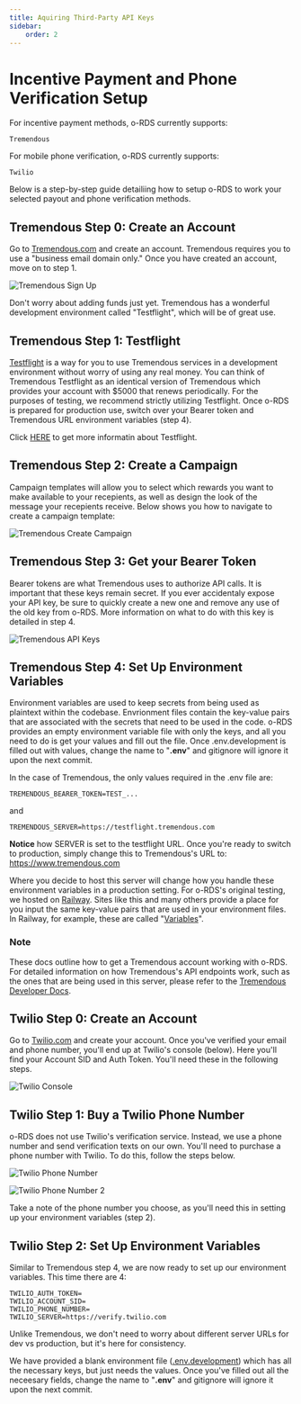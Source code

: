 ```yaml
---
title: Aquiring Third-Party API Keys
sidebar: 
    order: 2
---
```


# Incentive Payment and Phone Verification Setup

For incentive payment methods, o-RDS currently supports:

    Tremendous

For mobile phone verification, o-RDS currently supports:

    Twilio

Below is a step-by-step guide detailiing how to setup o-RDS to work your selected payout and phone verification methods. 

## Tremendous Step 0: Create an Account

Go to [Tremendous.com](https://www.tremendous.com/) and create an account. Tremendous requires you to use a "business email domain only." Once you have created an account, move on to step 1. 

![Tremendous Sign Up](../../../assets/images/Tremendous_signup.jpg "Tremendous home page")

Don't worry about adding funds just yet. Tremendous has a wonderful development environment called "Testflight", which will be of great use. 

## Tremendous Step 1: Testflight

[Testflight](https://testflight.tremendous.com/) is a way for you to use Tremendous services in a development environment without worry of using any real money. You can think of Tremendous Testflight as an identical version of Tremendous which provides your account with $5000 that renews periodically. For the purposes of testing, we recommend strictly utilizing Testflight. Once o-RDS is prepared for production use, switch over your Bearer token and Tremendous URL environment variables (step 4). 

Click [HERE](https://developers.tremendous.com/docs/sandbox-environment) to get more informatin about Testflight. 

## Tremendous Step 2: Create a Campaign

Campaign templates will allow you to select which rewards you want to make available to your recepients, as well as design the look of the message your recepients receive. Below shows you how to navigate to create a campaign template:

![Tremendous Create Campaign](../../../assets/images/Tremendous_Create_Campaign.jpg "Tremendous Create Campaign")

## Tremendous Step 3: Get your Bearer Token

Bearer tokens are what Tremendous uses to authorize API calls. It is important that these keys remain secret. If you ever accidentaly expose your API key, be sure to quickly create a new one and remove any use of the old key from o-RDS. More information on what to do with this key is detailed in step 4. 

![Tremendous API Keys](../../../assets/images/Tremendous_API_Keys.jpg "Tremendous API Keys")

## Tremendous Step 4: Set Up Environment Variables

Environment variables are used to keep secrets from being used as plaintext within the codebase. Envrionment files contain the key-value pairs that are associated with the secrets that need to be used in the code. o-RDS provides an empty environment variable file with only the keys, and all you need to do is get your values and fill out the file. Once .env.development is filled out with values, change the name to "**.env**" and gitignore will ignore it upon the next commit. 

In the case of Tremendous, the only values required in the .env file are: 

    TREMENDOUS_BEARER_TOKEN=TEST_...

and 

    TREMENDOUS_SERVER=https://testflight.tremendous.com

**Notice** how SERVER is set to the testflight URL. Once you're ready to switch to production, simply change this to Tremendous's URL to: https://www.tremendous.com

Where you decide to host this server will change how you handle these environment variables in a production setting. For o-RDS's original testing, we hosted on [Railway](https://railway.app/). Sites like this and many others provide a place for you input the same key-value pairs that are used in your environment files. In Railway, for example, these are called "[Variables](https://docs.railway.app/develop/variables)". 

### Note
These docs outline how to get a Tremendous account working with o-RDS. For detailed information on how Tremendous's API endpoints work, such as the ones that are being used in this server, please refer to the [Tremendous Developer Docs](https://developers.tremendous.com/docs/introduction).

## Twilio Step 0: Create an Account

Go to [Twilio.com](https://www.twilio.com/?g=%2F) and create your account. Once you've verified your email and phone number, you'll end up at Twilio's console (below). Here you'll find your Account SID and Auth Token. You'll need these in the following steps. 

![Twilio Console](../../../assets/images/Twilio_Console.jpg "Twilio Console")

## Twilio Step 1: Buy a Twilio Phone Number

o-RDS does not use Twilio's verification service. Instead, we use a phone number and send verification texts on our own. You'll need to purchase a phone number with Twilio. To do this, follow the steps below. 

![Twilio Phone Number](../../../assets/images/Twilio_Phone_Number.jpg "Twilio Phone Number")

![Twilio Phone Number 2](../../../assets/images/Twilio_Phone_Number_2.jpg "Twilio Phone Number 2")

Take a note of the phone number you choose, as you'll need this in setting up your environment variables (step 2).

## Twilio Step 2: Set Up Environment Variables 

Similar to Tremendous step 4, we are now ready to set up our environment variables. This time there are 4:

    TWILIO_AUTH_TOKEN=
    TWILIO_ACCOUNT_SID=
    TWILIO_PHONE_NUMBER=
    TWILIO_SERVER=https://verify.twilio.com

Unlike Tremendous, we don't need to worry about different server URLs for dev vs production, but it's here for consistency. 

We have provided a blank environment file ([.env.development](../.env.development)) which has all the necessary keys, but just needs the values. Once you've filled out all the neceesary fields, change the name to "**.env**" and gitignore will ignore it upon the next commit. 